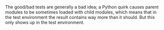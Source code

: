 The good/bad tests are generally a bad idea; a Python quirk causes parent
modules to be sometimes loaded with child modules, which means that in the test
environment the result contains way more than it should. But this only shows up
in the test environment.